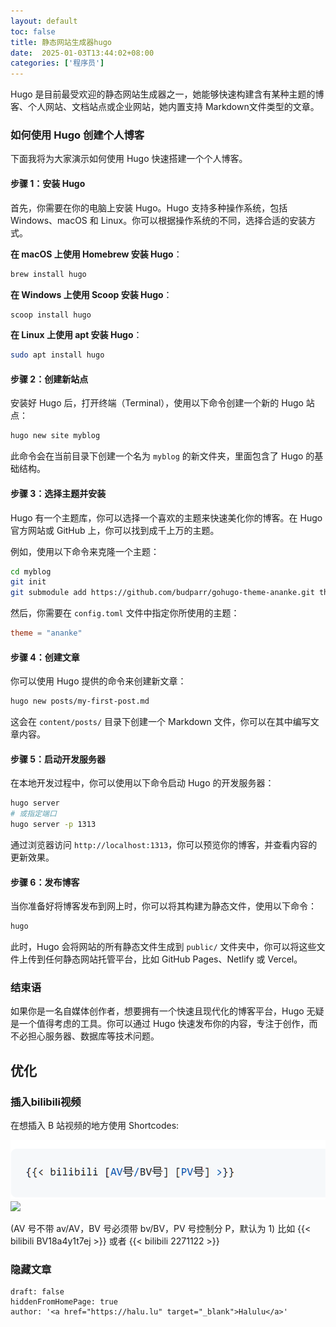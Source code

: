 ```yaml
---
layout: default
toc: false
title: 静态网站生成器hugo
date:  2025-01-03T13:44:02+08:00
categories: ['程序员']
---
```



Hugo 是目前最受欢迎的静态网站生成器之一，她能够快速构建含有某种主题的博客、个人网站、文档站点或企业网站，她内置支持 Markdown文件类型的文章。

<!--more-->


### **如何使用 Hugo 创建个人博客**

下面我将为大家演示如何使用 Hugo 快速搭建一个个人博客。

#### **步骤 1：安装 Hugo**

首先，你需要在你的电脑上安装 Hugo。Hugo 支持多种操作系统，包括 Windows、macOS 和 Linux。你可以根据操作系统的不同，选择合适的安装方式。

**在 macOS 上使用 Homebrew 安装 Hugo**：

```bash
brew install hugo
```

**在 Windows 上使用 Scoop 安装 Hugo**：

```powershell
scoop install hugo
```

**在 Linux 上使用 apt 安装 Hugo**：

```bash
sudo apt install hugo
```

#### **步骤 2：创建新站点**

安装好 Hugo 后，打开终端（Terminal），使用以下命令创建一个新的 Hugo 站点：

```bash
hugo new site myblog
```

此命令会在当前目录下创建一个名为 `myblog` 的新文件夹，里面包含了 Hugo 的基础结构。

#### **步骤 3：选择主题并安装**

Hugo 有一个主题库，你可以选择一个喜欢的主题来快速美化你的博客。在 Hugo 官方网站或 GitHub 上，你可以找到成千上万的主题。

例如，使用以下命令来克隆一个主题：

```bash
cd myblog
git init
git submodule add https://github.com/budparr/gohugo-theme-ananke.git themes/ananke
```

然后，你需要在 `config.toml` 文件中指定你所使用的主题：

```toml
theme = "ananke"
```

#### **步骤 4：创建文章**

你可以使用 Hugo 提供的命令来创建新文章：

```bash
hugo new posts/my-first-post.md
```

这会在 `content/posts/` 目录下创建一个 Markdown 文件，你可以在其中编写文章内容。

#### **步骤 5：启动开发服务器**

在本地开发过程中，你可以使用以下命令启动 Hugo 的开发服务器：

```bash
hugo server
# 或指定端口
hugo server -p 1313
```

通过浏览器访问 `http://localhost:1313`，你可以预览你的博客，并查看内容的更新效果。

#### **步骤 6：发布博客**

当你准备好将博客发布到网上时，你可以将其构建为静态文件，使用以下命令：

```bash
hugo
```

此时，Hugo 会将网站的所有静态文件生成到 `public/` 文件夹中，你可以将这些文件上传到任何静态网站托管平台，比如 GitHub Pages、Netlify 或 Vercel。

### **结束语**

如果你是一名自媒体创作者，想要拥有一个快速且现代化的博客平台，Hugo 无疑是一个值得考虑的工具。你可以通过 Hugo 快速发布你的内容，专注于创作，而不必担心服务器、数据库等技术问题。

## 优化

### 插入bilibili视频

在想插入 B 站视频的地方使用 Shortcodes:

![](images/2024-12-18-06-21-50.png)
![](../images/2024-12-18-06-21-50.png)

(AV 号不带 av/AV，BV 号必须带 bv/BV，PV 号控制分 P，默认为 1)
比如 {{< bilibili BV18a4y1t7ej >}} 或者 {{< bilibili 2271122 >}}

### 隐藏文章
``` 
draft: false
hiddenFromHomePage: true
author: '<a href="https://halu.lu" target="_blank">Halulu</a>'
```
